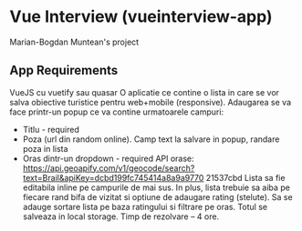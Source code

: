 # Vue Interview (vueinterview-app)

Marian-Bogdan Muntean's project

## App Requirements
VueJS cu vuetify sau quasar
O aplicatie ce contine o lista in care se vor salva obiective turistice pentru web+mobile (responsive). Adaugarea se va face printr-un popup ce va contine urmatoarele campuri:
- Titlu - required
- Poza (url din random online). Camp text la salvare in popup, randare poza in lista
- Oras dintr-un dropdown - required API
orase: https://api.geoapify.com/v1/geocode/search?text=Brail&apiKey=dcbd199fc745414a8a9a9770 21537cbd
Lista sa fie editabila inline pe campurile de mai sus.
In plus, lista trebuie sa aiba pe fiecare rand bifa de vizitat si optiune de adaugare rating (stelute). Sa se adauge sortare lista pe baza ratingului si filtrare pe oras.
Totul se salveaza in local storage. Timp de rezolvare – 4 ore.
